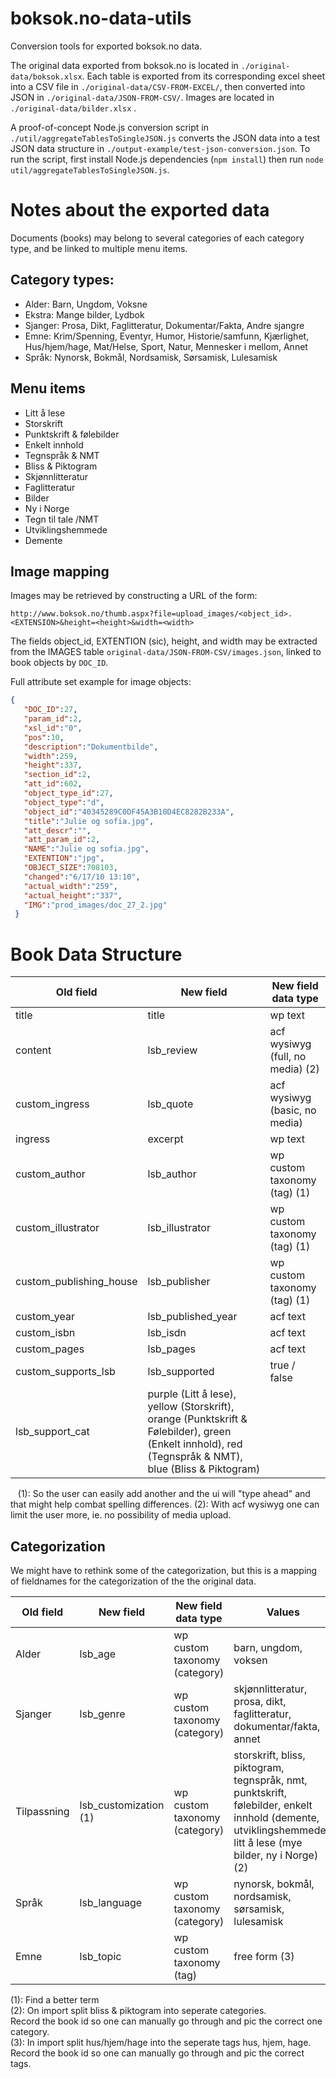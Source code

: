 boksok.no-data-utils
====================

Conversion tools for exported boksok.no data.

The original data exported from boksok.no is located in ```./original-data/boksok.xlsx```. Each table is exported from its corresponding excel sheet into a CSV file in ```./original-data/CSV-FROM-EXCEL/```, then converted into JSON in ```./original-data/JSON-FROM-CSV/```. Images are located in ```./original-data/bilder.xlsx```
.

A proof-of-concept Node.js conversion script in ```./util/aggregateTablesToSingleJSON.js``` converts the JSON data into a test JSON data structure in ```./output-example/test-json-conversion.json```. To run the script, first install Node.js dependencies (```npm install```) then run ```node util/aggregateTablesToSingleJSON.js```.


# Notes about the exported data

Documents (books) may belong to several categories of each category type, and be linked to multiple menu items.

## Category types:

* Alder: Barn, Ungdom, Voksne
* Ekstra: Mange bilder, Lydbok
* Sjanger: Prosa, Dikt, Faglitteratur, Dokumentar/Fakta, Andre sjangre
* Emne: Krim/Spenning, Eventyr, Humor, Historie/samfunn, Kjærlighet, Hus/hjem/hage, Mat/Helse, Sport, Natur, Mennesker i mellom, Annet
* Språk: Nynorsk, Bokmål, Nordsamisk, Sørsamisk, Lulesamisk

## Menu items
* Litt å lese
* Storskrift
* Punktskrift & følebilder
* Enkelt innhold
* Tegnspråk & NMT
* Bliss & Piktogram
* Skjønnlitteratur
* Faglitteratur
* Bilder
* Ny i Norge
* Tegn til tale /NMT
* Utviklingshemmede
* Demente

## Image mapping

Images may be retrieved by constructing a URL of the form:

    http://www.boksok.no/thumb.aspx?file=upload_images/<object_id>.<EXTENSION>&height=<height>&width=<width>

 The fields object_id, EXTENTION (sic), height, and width may be extracted from the IMAGES table ```original-data/JSON-FROM-CSV/images.json```, linked to book objects by ```DOC_ID```.

 Full attribute set example for image objects:

 ```json
 {
    "DOC_ID":27,
    "param_id":2,
    "xsl_id":"0",
    "pos":10,
    "description":"Dokumentbilde",
    "width":259,
    "height":337,
    "section_id":2,
    "att_id":602,
    "object_type_id":27,
    "object_type":"d",
    "object_id":"40345289C0DF45A3B10D4EC8282B233A",
    "title":"Julie og sofia.jpg",
    "att_descr":"",
    "att_param_id":2,
    "NAME":"Julie og sofia.jpg",
    "EXTENTION":"jpg",
    "OBJECT_SIZE":708103,
    "changed":"6/17/10 13:10",
    "actual_width":"259",
    "actual_height":"337",
    "IMG":"prod_images/doc_27_2.jpg"
  }
  ```

# Book Data Structure

Old field | New field | New field data type
--- | --- | ---
title | title | wp text
content | lsb_review | acf wysiwyg (full, no media) (2)
custom_ingress | lsb_quote | acf wysiwyg (basic, no media)
ingress | excerpt | wp text
custom_author | lsb_author | wp custom taxonomy (tag) (1)
custom_illustrator | lsb_illustrator | wp custom taxonomy (tag) (1)
custom_publishing_house | lsb_publisher | wp custom taxonomy (tag) (1)
custom_year | lsb_published_year | acf text
custom_isbn | lsb_isdn | acf text
custom_pages | lsb_pages | acf text
custom_supports_lsb | lsb_supported | true / false
 | lsb_support_cat | purple (Litt å lese), yellow (Storskrift), orange (Punktskrift & Følebilder), green (Enkelt innhold), red (Tegnspråk & NMT), blue (Bliss & Piktogram)
  
(1): So the user can easily add another and the ui will "type ahead" and that might help combat spelling differences.
(2): With acf wysiwyg one can limit the user more, ie. no possibility of media upload.

## Categorization

We might have to rethink some of the categorization, but this is a mapping of fieldnames for the categorization of the the original data.

Old field | New field | New field data type | Values
--- | --- | --- | ---
Alder | lsb_age | wp custom taxonomy (category) | barn, ungdom, voksen
Sjanger | lsb_genre | wp custom taxonomy (category) | skjønnlitteratur, prosa, dikt, faglitteratur, dokumentar/fakta, annet
Tilpassning | lsb_customization (1) | wp custom taxonomy (category) | storskrift, bliss, piktogram, tegnspråk, nmt, punktskrift, følebilder, enkelt innhold (demente, utviklingshemmede), litt å lese (mye bilder, ny i Norge) (2)
Språk | lsb_language | wp custom taxonomy (category) | nynorsk, bokmål, nordsamisk, sørsamisk, lulesamisk
Emne | lsb_topic | wp custom taxonomy (tag) | free form (3)


(1): Find a better term  
(2): On import split bliss & piktogram into seperate categories.  
     Record the book id so one can manually go through and pic the correct one category.  
(3): In import split hus/hjem/hage into the seperate tags hus, hjem, hage.  
     Record the book id so one can manually go through and pic the correct tags.
